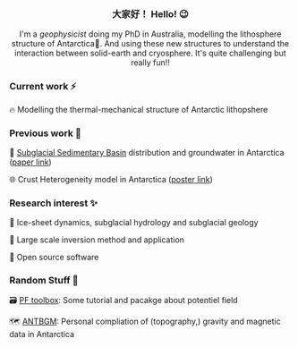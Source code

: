 <div align="center">


### 大家好！ Hello! 😉 


I'm a *geophysicist* doing my PhD in Australia, modelling the lithosphere structure of Antarctica🐧. And using these new structures to understand the interaction between solid-earth and cryosphere. It's quite challenging but really fun!!
</div>  

### Current work ⚡

:fire: Modelling the thermal-mechanical structure of Antarctic lithopshere 

### Previous work 🌱

🤽 [Subglacial Sedimentary Basin](https://github.com/LL-Geo/ANT_SEDI) distribution and groundwater in Antarctica ([paper link](https://www.nature.com/articles/s41561-022-00992-5))

:globe_with_meridians: Crust Heterogeneity model in Antarctica ([poster link](https://github.com/LL-Geo/RINGS_Poster))

### Research interest :sparkles:

🧊  Ice-sheet dynamics, subglacial hydrology and subglacial geology

:monocle_face: Large scale inversion method and application

:closed_lock_with_key: Open source software 

### Random Stuff :see_no_evil:


:card_file_box: [PF toolbox](https://github.com/LL-Geo/PFToolbox): Some tutorial and pacakge about potentiel field 

:world_map:	 [ANTBGM](https://github.com/LL-Geo/ANTBGM): Personal compliation of (topography,) gravity and magnetic data in Antarctica
